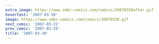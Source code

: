 ```yaml
---
extra_image: https://www.smbc-comics.com/comics/20070330after.gif
hovertext: '2007-03-30'
image: https://www.smbc-comics.com/comics/20070330.gif
next_comic: '2007-03-31'
prev_comic: '2007-03-29'
title: '2007-03-30'
---
```


